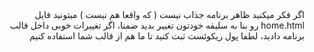 <div dir="rtl">
اگر فکر میکنید ظاهر برنامه جذاب نیست ( که واقعا هم نیست ) میتونید فایل home.html رو بنا به سلیقه خودتون تغییر بدید
ضمنا، اگر تغییرات خوبی داخل قالب برنامه دادید، لطفا پول ریکوئست ثبت کنید تا ما هم از قالب شما استفاده کنیم
</div>
